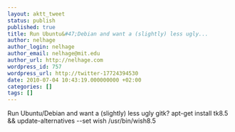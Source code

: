 ```yaml
---
layout: aktt_tweet
status: publish
published: true
title: Run Ubuntu&#47;Debian and want a (slightly) less ugly...
author: nelhage
author_login: nelhage
author_email: nelhage@mit.edu
author_url: http://nelhage.com
wordpress_id: 757
wordpress_url: http://twitter-17724394530
date: 2010-07-04 10:43:19.000000000 +02:00
categories: []
tags: []
---
```

Run Ubuntu&#47;Debian and want a (slightly) less ugly gitk? apt-get install tk8.5 && update-alternatives --set wish &#47;usr&#47;bin&#47;wish8.5
